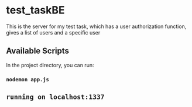 # test_taskBE

This is the server for my test task, which has a user authorization function, gives a list of users and a specific user

## Available Scripts

In the project directory, you can run:

### `nodemon app.js`

## `running on localhost:1337`
